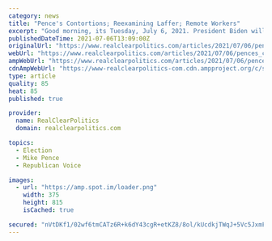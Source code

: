 ```yaml
---
category: news
title: "Pence's Contortions; Reexamining Laffer; Remote Workers"
excerpt: "Good morning, its Tuesday, July 6, 2021. President Biden will speak later today about the nations progress in administering COVID vaccinations."
publishedDateTime: 2021-07-06T13:09:00Z
originalUrl: "https://www.realclearpolitics.com/articles/2021/07/06/pences_contortions_reexamining_laffer_remote_workers_146041.html"
webUrl: "https://www.realclearpolitics.com/articles/2021/07/06/pences_contortions_reexamining_laffer_remote_workers_146041.html"
ampWebUrl: "https://www.realclearpolitics.com/articles/2021/07/06/pences_contortions_reexamining_laffer_remote_workers_146041.amp.html"
cdnAmpWebUrl: "https://www-realclearpolitics-com.cdn.ampproject.org/c/s/www.realclearpolitics.com/articles/2021/07/06/pences_contortions_reexamining_laffer_remote_workers_146041.amp.html"
type: article
quality: 85
heat: 85
published: true

provider:
  name: RealClearPolitics
  domain: realclearpolitics.com

topics:
  - Election
  - Mike Pence
  - Republican Voice

images:
  - url: "https://amp.spot.im/loader.png"
    width: 375
    height: 815
    isCached: true

secured: "nVtDKf1/02wf6tmCATz6R+k6dY43cgR+etKZ8/8ol/kUcdkjTWqJ+5Vc5JxmFDvnt5gyxOjbIdt2UJozvJW0b+q4tacmBnP/AQs/dO7TkS4OW5HGe/Nj3zmMiWkIROtpS/5/aLT0wdekkXUxAiG82DCCnCW1fv6PvhP3e4PamWrSE6q7ByhZsbloOZIHl9iCUZK9CVT1Nbv9Cit0iwkXelXC8Q98s5pfZzStNkqhlLcTHzaDvW7Ix9bPJR3BrZRaDP3JGfXw+4qXLvGcf7lOk+ObzVDyexij7CgfVYCJXJjeMyo0vMCHpVUfIaYgXgbiqs0BeAms9or7LeN3mrioAobRLgfbLA4oYFNGsmN4Of8=;jQIE5UTSMJb180mthdRtJQ=="
---
```


